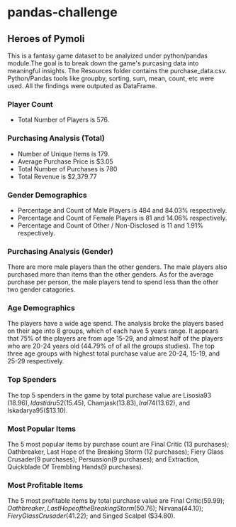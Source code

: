 # pandas-challenge
    
## Heroes of Pymoli 

This is a fantasy game dataset to be analyized under python/pandas module.The goal is to break down the game's purcasing data into meaningful insights. The Resources folder contains the purchase_data.csv. Python/Pandas tools like groupby, sorting, sum, mean, count, etc were used. All the findings were outputed as DataFrame.

### Player Count

* Total Number of Players is 576.

### Purchasing Analysis (Total)

* Number of Unique Items is 179.
* Average Purchase Price is $3.05
* Total Number of Purchases is 780
* Total Revenue is $2,379.77

### Gender Demographics

* Percentage and Count of Male Players is 484 and 84.03% respectively.
* Percentage and Count of Female Players is 81 and 14.06% respectively.
* Percentage and Count of Other / Non-Disclosed is 11 and 1.91% respectively.

### Purchasing Analysis (Gender)

There are more male players than the other genders. The male players also purchased more than items than the other genders. As for the average purchase per person, the male players tend to spend less than the other two gender catagories.

### Age Demographics

The players have a wide age spend. The analysis broke the players based on their age into 8 groups, which of each have 5 years range. It appears that 75% of the players are from age 15-29, and almost half of the players who are 20-24 years old (44.79% of of all the groups studies). The top three age groups with highest total purchase value are 20-24, 15-19, and 25-29 respectively.

### Top Spenders

The top 5 spenders in the game by total purchase value are Lisosia93 ($18.96), Idastidru52 ($15.45), Chamjask($13.83), Iral74($13.62), and Iskadarya95($13.10).

### Most Popular Items

The 5 most popular items by purchase count are Final Critic (13 purchases); Oathbreaker, Last Hope of the Breaking Storm (12 purchases); Fiery Glass Crusader(9 purchases); Persuasion(9 purchases); and Extraction, Quickblade Of Trembling Hands(9 purchases). 

### Most Profitable Items

The 5 most profitable items by total purchase value are Final Critic($59.99); Oathbreaker, Last Hope of the Breaking Storm ($50.76); Nirvana($44.10); Fiery Glass Crusader ($41.22); and Singed Scalpel ($34.80).
